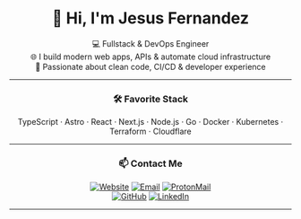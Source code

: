 <div align="center">

# 👋 Hi, I'm Jesus Fernandez

💻 Fullstack & DevOps Engineer  
🌐 I build modern web apps, APIs & automate cloud infrastructure  
🚀 Passionate about clean code, CI/CD & developer experience

---

### 🛠️ Favorite Stack

TypeScript · Astro · React · Next.js · Node.js · Go · Docker · Kubernetes · Terraform · Cloudflare

---

### 📫 Contact Me

[![Website](https://img.shields.io/badge/jesusfernandez.me-000?style=flat&logo=firefox&logoColor=white)](https://jesusfernandez.me)
[![Email](https://img.shields.io/badge/Email-me-blue?style=flat&logo=gmail)](mailto:jesus@jesusfernandez.me)
[![ProtonMail](https://img.shields.io/badge/ProtonMail-privacy-blueviolet?style=flat&logo=protonmail)](mailto:jesusf@protonmail.com)  
[![GitHub](https://img.shields.io/badge/GitHub-jesusfernxndez-181717?style=flat&logo=github)](https://github.com/jesusfernxndez)
[![LinkedIn](https://img.shields.io/badge/LinkedIn-Jesus%20Fernandez-blue?style=flat&logo=linkedin)](https://linkedin.com/in/jesusfernandez)

---

</div>
